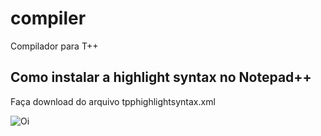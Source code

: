 # compiler
Compilador para T++

## Como instalar a highlight syntax no Notepad++
Faça download do arquivo tpphighlightsyntax.xml

![Oi]()
